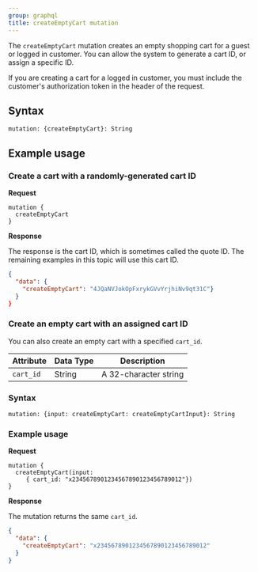 ```yaml
---
group: graphql
title: createEmptyCart mutation
---
```


The `createEmptyCart` mutation creates an empty shopping cart for a guest or logged in customer. You can allow the system to generate a cart ID, or assign a specific ID.

If you are creating a cart for a logged in customer, you must include the customer's authorization token in the header of the request.


## Syntax

`mutation: {createEmptyCart}: String`

## Example usage

### Create a cart with a randomly-generated cart ID

**Request**

```text
mutation {
  createEmptyCart
}
```

**Response**

The response is the cart ID, which is sometimes called the quote ID. The remaining examples in this topic will use this cart ID.

```json
{
  "data": {
    "createEmptyCart": "4JQaNVJokOpFxrykGVvYrjhiNv9qt31C"}
  }
}
```

### Create an empty cart with an assigned cart ID

You can also create an empty cart with a specified `cart_id`.

Attribute |  Data Type | Description
--- | --- | ---
`cart_id` | String | A 32-character string

### Syntax

`mutation: {input: createEmptyCart: createEmptyCartInput}: String`

### Example usage

**Request**

``` text
mutation {
  createEmptyCart(input: 
     { cart_id: "x2345678901234567890123456789012"})
}
```

**Response**

The mutation returns the same `cart_id`.

```json
{
  "data": {
    "createEmptyCart": "x2345678901234567890123456789012"
  }
}
```